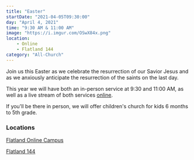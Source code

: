 ```yaml
---
title: "Easter"
startDate: "2021-04-05T09:30:00"
day: "April 4, 2021"
time: "9:30 AM & 11:00 AM"
image: "https://i.imgur.com/OSwX84x.png"
location: 
    - Online
    - Flatland 144
category: "All-Church"
---
```


Join us this Easter as we celebrate the resurrection of our Savior Jesus and as we anxiously anticipate the resurrection of the saints on the last day. 

This year we will have both an in-person service at 9:30 and 11:00 AM, as well as a live stream of both services [online](https://flatland.online.church).

If you'll be there in person, we will offer children's church for kids 6 months to 5th grade. 

### Locations

[Flatland Online Campus](https://flatland.online.church)

[Flatland 144](/locations/flatland-144)
